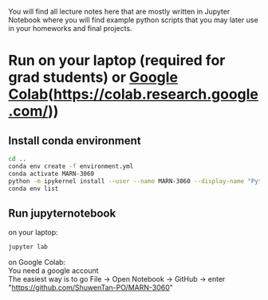 You will find all lecture notes here that are mostly written in Jupyter Notebook where you will find example python scripts that you may later use in your homeworks and final projects.
# Run on your laptop (required for grad students) or [Google Colab](https://mybinder.org/)(https://colab.research.google.com/))
## Install conda environment
```bash
cd ..
conda env create -f environment.yml
conda activate MARN-3060
python -m ipykernel install --user --name MARN-3060 --display-name "Python (MARN-3060)"
conda env list
```
## Run jupyternotebook
on your laptop: 
```bash
jupyter lab
```
on Google Colab:\
You need a google account\
The easiest way is to go File -> Open Notebook -> GitHub -> enter "https://github.com/ShuwenTan-PO/MARN-3060"
